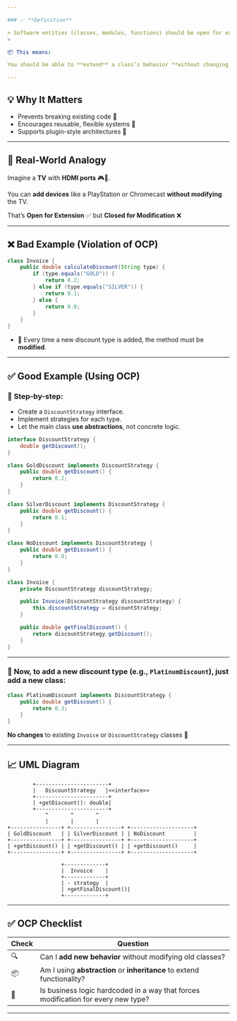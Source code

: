 ```yaml
---

### ✅ **Definition**

> Software entities (classes, modules, functions) should be open for extension but closed for modification.
> 

📦 This means:

You should be able to **extend** a class’s behavior **without changing its existing source code**.

---
```


## 💡 **Why It Matters**

- Prevents breaking existing code 🔧
- Encourages reusable, flexible systems 🔁
- Supports plugin-style architectures 🔌

---

## 🔌 Real-World Analogy

Imagine a **TV** with **HDMI ports** 🎮🎥.

You can **add devices** like a PlayStation or Chromecast **without modifying** the TV.

That’s **Open for Extension** ✅ but **Closed for Modification** ❌

---

## ❌ **Bad Example (Violation of OCP)**

```java
class Invoice {
    public double calculateDiscount(String type) {
        if (type.equals("GOLD")) {
            return 0.2;
        } else if (type.equals("SILVER")) {
            return 0.1;
        } else {
            return 0.0;
        }
    }
}

```

- 🚨 Every time a new discount type is added, the method must be **modified**.

---

## ✅ **Good Example (Using OCP)**

### 🧩 Step-by-step:

- Create a `DiscountStrategy` interface.
- Implement strategies for each type.
- Let the main class **use abstractions**, not concrete logic.

```java
interface DiscountStrategy {
    double getDiscount();
}

class GoldDiscount implements DiscountStrategy {
    public double getDiscount() {
        return 0.2;
    }
}

class SilverDiscount implements DiscountStrategy {
    public double getDiscount() {
        return 0.1;
    }
}

class NoDiscount implements DiscountStrategy {
    public double getDiscount() {
        return 0.0;
    }
}

class Invoice {
    private DiscountStrategy discountStrategy;

    public Invoice(DiscountStrategy discountStrategy) {
        this.discountStrategy = discountStrategy;
    }

    public double getFinalDiscount() {
        return discountStrategy.getDiscount();
    }
}

```

---

### 🔁 Now, to add a new discount type (e.g., `PlatinumDiscount`), just add a new class:

```java
class PlatinumDiscount implements DiscountStrategy {
    public double getDiscount() {
        return 0.3;
    }
}

```

**No changes** to existing `Invoice` or `DiscountStrategy` classes 💯

---

## 📈 UML Diagram

```
        +-----------------------+
        |   DiscountStrategy   |<<interface>>
        +-----------------------+
        | +getDiscount(): double|
        +-----------------------+
            ^       ^       ^
            |       |       |
+----------------+ +----------------+ +--------------------+
| GoldDiscount   | | SilverDiscount | | NoDiscount         |
+----------------+ +----------------+ +--------------------+
| +getDiscount() | | +getDiscount() | | +getDiscount()     |
+----------------+ +----------------+ +--------------------+

                 +-------------+
                 |  Invoice    |
                 +-------------+
                 | - strategy  |
                 | +getFinalDiscount()|
                 +-------------+

```

---

## ✅ OCP Checklist

| Check | Question |
| --- | --- |
| 🔍 | Can I **add new behavior** without modifying old classes? |
| 📦 | Am I using **abstraction** or **inheritance** to extend functionality? |
| 🚫 | Is business logic hardcoded in a way that forces modification for every new type? |

---